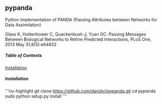 ## pypanda
Python implementation of PANDA (Passing Attributes between Networks for Data Assimilation)  
  
Glass K, Huttenhower C, Quackenbush J, Yuan GC. Passing Messages Between Biological Networks to Refine Predicted Interactions, PLoS One, 2013 May 31;8(5):e64832

##### Table of Contents
[Installation](#installation)

##### Installation

'''no-highlight
git clone https://github.com/davidvi/pypanda.git
cd pypanda
sudo python setup.py install
'''
